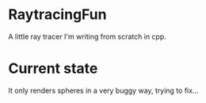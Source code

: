 # RaytracingFun
A little ray tracer I'm writing from scratch in cpp.  

# Current state  
It only renders spheres in a very buggy way, trying to fix...  
